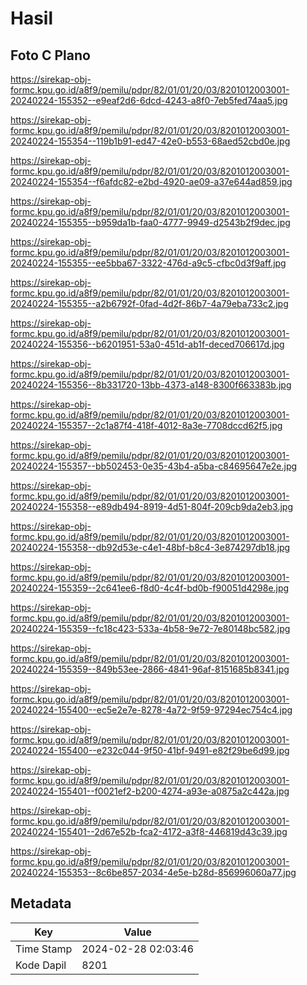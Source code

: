 # Hasil

## Foto C Plano

https://sirekap-obj-formc.kpu.go.id/a8f9/pemilu/pdpr/82/01/01/20/03/8201012003001-20240224-155352--e9eaf2d6-6dcd-4243-a8f0-7eb5fed74aa5.jpg

https://sirekap-obj-formc.kpu.go.id/a8f9/pemilu/pdpr/82/01/01/20/03/8201012003001-20240224-155354--119b1b91-ed47-42e0-b553-68aed52cbd0e.jpg

https://sirekap-obj-formc.kpu.go.id/a8f9/pemilu/pdpr/82/01/01/20/03/8201012003001-20240224-155354--f6afdc82-e2bd-4920-ae09-a37e644ad859.jpg

https://sirekap-obj-formc.kpu.go.id/a8f9/pemilu/pdpr/82/01/01/20/03/8201012003001-20240224-155355--b959da1b-faa0-4777-9949-d2543b2f9dec.jpg

https://sirekap-obj-formc.kpu.go.id/a8f9/pemilu/pdpr/82/01/01/20/03/8201012003001-20240224-155355--ee5bba67-3322-476d-a9c5-cfbc0d3f9aff.jpg

https://sirekap-obj-formc.kpu.go.id/a8f9/pemilu/pdpr/82/01/01/20/03/8201012003001-20240224-155355--a2b6792f-0fad-4d2f-86b7-4a79eba733c2.jpg

https://sirekap-obj-formc.kpu.go.id/a8f9/pemilu/pdpr/82/01/01/20/03/8201012003001-20240224-155356--b6201951-53a0-451d-ab1f-deced706617d.jpg

https://sirekap-obj-formc.kpu.go.id/a8f9/pemilu/pdpr/82/01/01/20/03/8201012003001-20240224-155356--8b331720-13bb-4373-a148-8300f663383b.jpg

https://sirekap-obj-formc.kpu.go.id/a8f9/pemilu/pdpr/82/01/01/20/03/8201012003001-20240224-155357--2c1a87f4-418f-4012-8a3e-7708dccd62f5.jpg

https://sirekap-obj-formc.kpu.go.id/a8f9/pemilu/pdpr/82/01/01/20/03/8201012003001-20240224-155357--bb502453-0e35-43b4-a5ba-c84695647e2e.jpg

https://sirekap-obj-formc.kpu.go.id/a8f9/pemilu/pdpr/82/01/01/20/03/8201012003001-20240224-155358--e89db494-8919-4d51-804f-209cb9da2eb3.jpg

https://sirekap-obj-formc.kpu.go.id/a8f9/pemilu/pdpr/82/01/01/20/03/8201012003001-20240224-155358--db92d53e-c4e1-48bf-b8c4-3e874297db18.jpg

https://sirekap-obj-formc.kpu.go.id/a8f9/pemilu/pdpr/82/01/01/20/03/8201012003001-20240224-155359--2c641ee6-f8d0-4c4f-bd0b-f90051d4298e.jpg

https://sirekap-obj-formc.kpu.go.id/a8f9/pemilu/pdpr/82/01/01/20/03/8201012003001-20240224-155359--fc18c423-533a-4b58-9e72-7e80148bc582.jpg

https://sirekap-obj-formc.kpu.go.id/a8f9/pemilu/pdpr/82/01/01/20/03/8201012003001-20240224-155359--849b53ee-2866-4841-96af-8151685b8341.jpg

https://sirekap-obj-formc.kpu.go.id/a8f9/pemilu/pdpr/82/01/01/20/03/8201012003001-20240224-155400--ec5e2e7e-8278-4a72-9f59-97294ec754c4.jpg

https://sirekap-obj-formc.kpu.go.id/a8f9/pemilu/pdpr/82/01/01/20/03/8201012003001-20240224-155400--e232c044-9f50-41bf-9491-e82f29be6d99.jpg

https://sirekap-obj-formc.kpu.go.id/a8f9/pemilu/pdpr/82/01/01/20/03/8201012003001-20240224-155401--f0021ef2-b200-4274-a93e-a0875a2c442a.jpg

https://sirekap-obj-formc.kpu.go.id/a8f9/pemilu/pdpr/82/01/01/20/03/8201012003001-20240224-155401--2d67e52b-fca2-4172-a3f8-446819d43c39.jpg

https://sirekap-obj-formc.kpu.go.id/a8f9/pemilu/pdpr/82/01/01/20/03/8201012003001-20240224-155353--8c6be857-2034-4e5e-b28d-856996060a77.jpg


## Metadata

| Key        | Value               |
| ---------- | ------------------- |
| Time Stamp | 2024-02-28 02:03:46 |
| Kode Dapil | 8201                |



